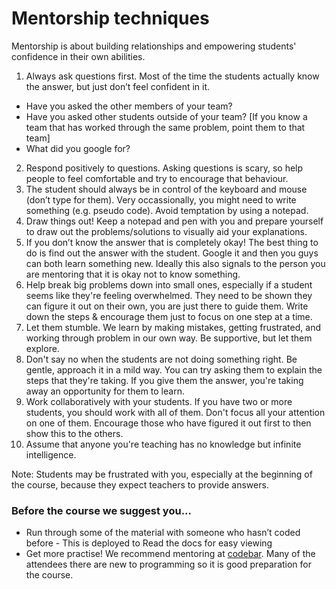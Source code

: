 # Mentorship techniques
Mentorship is about building relationships and empowering students' confidence in their own abilities.

1. Always ask questions first. Most of the time the students actually know the answer, but just don’t feel confident in it.
  + Have you asked the other members of your team?
  + Have you asked other students outside of your team? [If you know a team that has worked through the same problem, point them to that team]
  + What did you google for?
2. Respond positively to questions. Asking questions is scary, so help people to feel comfortable and try to encourage that behaviour.
3. The student should always be in control of the keyboard and mouse (don’t type for them). Very occassionally, you might need to write something (e.g. pseudo code). Avoid temptation by using a notepad.
4. Draw things out! Keep a notepad and pen with you and prepare yourself to draw out the problems/solutions to visually aid your explanations.
5. If you don’t know the answer that is completely okay! The best thing to do is find out the answer with the student. Google it and then you guys can both learn something new. Ideally this also signals to the person you are mentoring that it is okay not to know something.
6. Help break big problems down into small ones, especially if a student seems like they're feeling overwhelmed. They need to be shown they can figure it out on their own, you are just there to guide them. Write down the steps & encourage them just to focus on one step at a time.
7. Let them stumble. We learn by making mistakes, getting frustrated, and working through problem in our own way. Be supportive, but let them explore.
8. Don't say no when the students are not doing something right. Be gentle, approach it in a mild way. You can try asking them to explain the steps that they're taking. If you give them the answer, you're taking away an opportunity for them to learn.
9. Work collaboratively with your students. If you have two or more students, you should work with all of them. Don't focus all your attention on one of them. Encourage those who have figured it out first to then show this to the others.
10. Assume that anyone you're teaching has no knowledge but infinite intelligence.

Note: Students may be frustrated with you, especially at the beginning of the course, because they expect teachers to provide answers.

### Before the course we suggest you...

* Run through some of the material with someone who hasn’t coded before - This is deployed to Read the docs for easy viewing
* Get more practise! We recommend mentoring at [codebar](https://codebar.io/member/new). Many of the attendees there are new to programming so it is good preparation for the course.
